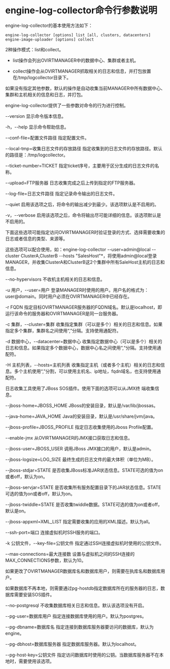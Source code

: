 # engine-log-collector命令行参数说明

engine-log-collector的基本使用方法如下：

    engine-log-collector [options] list [all, clusters, datacenters]
    engine-image-uploader [options] collect


2种操作模式：list和collect。

-   list操作会列出OVIRTMANAGER中的数据中心、集群或者主机。

-   collect操作会从OVIRTMANAGER抓取相关的日志和信息，并打包放置在/tmp/logcollector目录下。

如果没有指定其他参数，默认的操作是自动收集当前MANAGER中所有数据中心、集群和主机相关的信息和日志，并打包。

engine-log-collector提供了一些参数对命令的行为进行控制。

--version
显示命令版本信息。

-h，--help
显示命令帮助信息。

--conf-file=配置文件路径
指定配置文件。

--local-tmp=收集日志文件的存放路径
指定收集到的日志文件的存放路径。默认的路径是：/tmp/logcollector。

--ticket-number=TICKET
指定ticket序号，主要用于区分生成的日志文件的名称。

--upload=FTP服务器
日志收集完成之后上传到指定的FTP服务器。

--log-file=日志文件路径
指定记录命令输出的日志文件。

--quiet
启用该选项之后，将命令的输出减少到最少。该选项默认是不启用的。

-v，--verbose
启用该选项之后，命令将输出尽可能详细的信息。该选项默认是不启用的。

下面这些选项可能指定访问OVIRTMANAGER时验证登录的方式、选择需要收集的日志或者信息的类型、来源等。

这些选项可以配合使用，如：engine-log-collector --user=admin@local
--cluster ClusterA,ClusterB --hosts
"SalesHost"\*，将使用admin@local登录MANAGER，并收集ClusterA和ClusterB这2个集群中所有SaleHost主机的日志和信息。

--no-hypervisors
不收机主机相关的日志和信息。

-u 用户，--user=用户
登录MANAGER时使用的用户。用户名的格式为：user@domain。同时用户必须在OVIRTMANAGER中已经存在。

-r FQDN
指定目标OVIRTMANAGER服务器的FQDN域名。默认是localhost，即运行该命令的服务器和OVIRTMANAGER是同一台服务器。

-c 集群，--cluster=集群
收集指定集群（可以是多个）相关的日志和信息。如果指定多个集群，集群名之间使用“,”分隔。支持使用通配符。

-d 数据中心，--datacenter=数据中心
收集指定数据中心（可以是多个）相关的日志和信息。如果指定多个数据中心，数据中心名之间使用“,“分隔。支持使用通配符。

-H 主机列表，--hosts=主机列表
收集指定主机（或者多个主机）相关的日志和信息。多个主机使用“,”分割，可以使用主机名、ip地址，fqdn域名，也支持使用通配符。

日志收集工具使用了JBoss SOS插件。使用下面的选项可以从JMX终 端收集信息。

--jboss-home=JBOSS\_HOME
JBoss的安装目录，默认是/var/lib/jbossas。

--java-home=JAVA\_HOME
Java的安装目录，默认是/usr/share/jvm/java。

--jboss-profile=JBOSS\_PROFILE
指定日志收集使用的Jboss Profile配置。

--enable-jmx
从OVIRTMANAGER的JMX接口获取日志和信息。

--jboss-user=JBOSS\_USER
调用JBoss JMX接口的用户，默认是admin。

--jboss-logsize=LOG\_SIZE
最终生成的日志文件的最大体积（单位为MB）。

--jboss-stdjar=STATE
是否收集JBoss标准JAR状态信息。STATE可选的值为on或者off，默认为on。

--jboss-servjar=STATE
是否收集所有服务配置目录下的JAR状态信息。STATE可选的值为on或者off，默认为on。

--jboss-twiddle=STATE
是否收集twiddle数据。STATE可选的值为on或者off，默认是on。

--jboss-appxml=XML\_LIST
指定需要收集的应用的XML描述。默认为all。

--ssh-port=端口
连接虚拟机时SSH服务的端口。

-k 公钥文件，--key-file=公钥文件
指定通过SSH连接虚拟机时使用的公钥文件。

--max-connections=最大连接数
设置与虚拟机之间的SSH连接的MAX\_CONNECTIONS参数，默认为10。

如果更改了OVIRTMANAGER数据库名和数据库用户，则需要在执库名和数据库用户。

如果数据库不再本地，则需要通过pg-hostdb指定数据库所在的服务器的日志，数据库需要安装SOS插件。

--no-postgresql
不收集数据库相关日志和信息。默认该选项没有开启。

--pg-user=数据库用户
指定连接数据库使用的用户。默认为postgres。

--pg-dbname=数据库名
指定连接到数据库服务器要访问的数据库，默认为engine。

--pg-dbhost=数据库服务器
指定数据库服务器。默认为localhost。

--pg-host-key=公钥文件
指定访问数据库时使用的公钥。当数据库服务器不在本地时，需要使用该选项。
